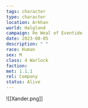 ```yaml
---
tags: character
type: character
location: Arkhan 
world: Halglond
campaign: Þe Weal of Eventide 
date: 2023-08-05
description: " "
race: Human
sex: M
class: 4 Warlock
faction: 
met: 1.1.1
rel: Company
status: Alive
---
```

![[Xander.png]]